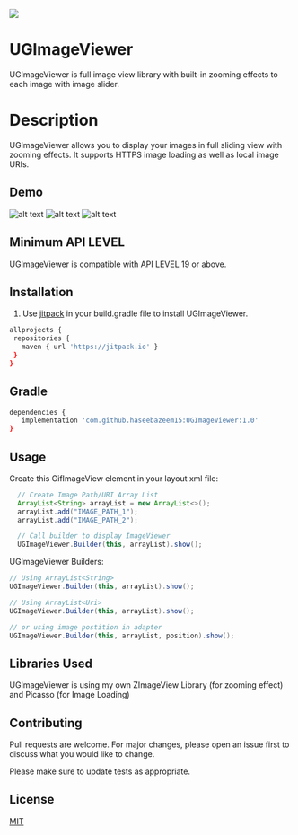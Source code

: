 [![](https://jitpack.io/v/haseebazeem15/UGImageViewer.svg)](https://jitpack.io/#haseebazeem15/UGImageViewer)

# UGImageViewer
UGImageViewer is full image view library with built-in zooming effects to each image with image slider.

# Description
UGImageViewer allows you to display your images in full sliding view with zooming effects. It supports HTTPS image loading as well as local image URIs.


## Demo
![alt text](https://github.com/haseebazeem15/UGImageViewer/blob/master/demo1.jpeg)
![alt text](https://github.com/haseebazeem15/UGImageViewer/blob/master/demo2.jpeg)
![alt text](https://github.com/haseebazeem15/UGImageViewer/blob/master/demo.gif)

## Minimum API LEVEL
UGImageViewer is compatible with API LEVEL 19 or above.

## Installation

1) Use [jitpack](https://jitpack.io) in your build.gradle file to install UGImageViewer.

```bash
allprojects {
 repositories {
   maven { url 'https://jitpack.io' }
 }
}
```
## Gradle
```bash
dependencies {
   implementation 'com.github.haseebazeem15:UGImageViewer:1.0'
}
```

## Usage

Create this GifImageView element in your layout xml file:

```java
  // Create Image Path/URI Array List
  ArrayList<String> arrayList = new ArrayList<>();
  arrayList.add("IMAGE_PATH_1");
  arrayList.add("IMAGE_PATH_2");

  // Call builder to display ImageViewer
  UGImageViewer.Builder(this, arrayList).show();
```
UGImageViewer Builders:
```java
// Using ArrayList<String>
UGImageViewer.Builder(this, arrayList).show();

// Using ArrayList<Uri>
UGImageViewer.Builder(this, arrayList).show();

// or using image postition in adapter
UGImageViewer.Builder(this, arrayList, position).show();
```

## Libraries Used
UGImageViewer is using my own ZImageView Library (for zooming effect) and Picasso (for Image Loading)

## Contributing
Pull requests are welcome. For major changes, please open an issue first to discuss what you would like to change.

Please make sure to update tests as appropriate.

## License
[MIT](https://choosealicense.com/licenses/mit/)

